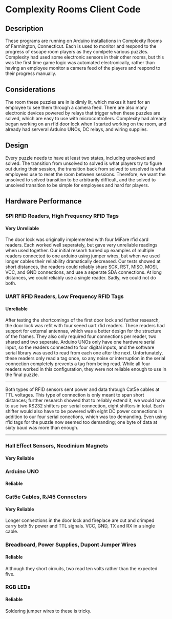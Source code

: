 # Complexity Rooms Client Code

## Description
These programs are running on Arduino installations in Complexity Rooms of Farmington, Connecticut. Each is used to monitor and respond to the progress of escape room players as they comlpete various puzzles. Complexity had used some electronic sensors in their other rooms, but this was the first time game logic was automated electronically, rather than having an employee monitor a camera feed of the players and respond to their progress manually.

## Considerations
The room these puzzles are in is dimly lit, which makes it hard for an employee to see them through a camera feed. There are also many electronic devices powered by relays that trigger when these puzzles are solved, which are easy to use with microcontrollers. Complexity had already began working on an rfid door lock when I started working on the room, and already had serveral Arduino UNOs, DC relays, and wiring supplies.

## Design
Every puzzle needs to have at least two states, including unsolved and solved. The transition from unsolved to solved is what players try to figure out during their session, the transition back from solved to unsolved is what employees use to reset the room between sessions. Therefore, we want the unsolved to solved transition to be arbitrarily difficult, and the solved to unsolved transition to be simple for employees and hard for players.

## Hardware Performance
### SPI RFID Readers, High Frequency RFID Tags
#### Very Unreliable
The door lock was originally implemented with four MiFare rfid card readers. Each worked well seperately, but gave very unreliable readings when used together. Our initial researh turned up examples of multiple readers connected to one arduino using jumper wires, but when we used longer cables their reliability dramatically decreased. Our tests showed at short distances, the readers could reliably share SCK, RST, MISO, MOSI, VCC, and GND connections, and use a seperate SDA connections. At long distances, we could reliably use a single reader. Sadly, we could not do both.

### UART RFID Readers, Low Frequency RFID Tags
#### Unreliable
After testing the shortcomings of the first door lock and further research, the door lock was refit with four seeed uart rfid readers. These readers had support for external antennas, which was a better design for the structure of the frames. They also only required four connections per reader, two shared and two seperate. Arduino UNOs only have one hardware serial input, so the readers connected to four digital inputs, and the software serial library was used to read from each one after the next. Unfortunately, these readers only read a tag once, so any noise or interruption in the serial connection completely prevents a tag from being read. While all four readers worked in this configuration, they were not reliable enough to use in the final puzzle.

___

Both types of RFID sensors sent power and data through Cat5e cables at TTL voltages. This type of connection is only meant to span short distances; further research showed that to reliably extend it, we would have to use two RS232 shifters per serial connection, eight shifters in total. Each shifter would also have to be powered with eight DC power connections in addition to our four serial conections, which was too demanding. Even using rfid tags for the puzzle now seemed too demanding; one byte of data at sixty baud was more than enough.

___

### Hall Effect Sensors, Neodinium Magnets
#### Very Reliable

### Arduino UNO
#### Reliable

### Cat5e Cables, RJ45 Connectors
#### Very Reliable
Longer connections in the door lock and fireplace are cut and crimped carry both 5v power and TTL signals.
VCC, GND, TX and RX in a single cable.

### Breadboard, Power Supplies, Dupont Jumper Wires
#### Reliable
Although they short circuits, two read ten volts rather than the expected five.

### RGB LEDs
#### Reliable
Soldering jumper wires to these is tricky.
